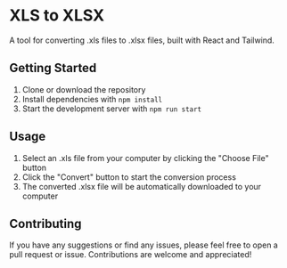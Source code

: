 # XLS to XLSX

A tool for converting .xls files to .xlsx files, built with React and Tailwind.

## Getting Started

1. Clone or download the repository
2. Install dependencies with `npm install`
3. Start the development server with `npm run start`

## Usage

1. Select an .xls file from your computer by clicking the "Choose File" button
2. Click the "Convert" button to start the conversion process
3. The converted .xlsx file will be automatically downloaded to your computer

## Contributing

If you have any suggestions or find any issues, please feel free to open a pull request or issue. Contributions are welcome and appreciated!
